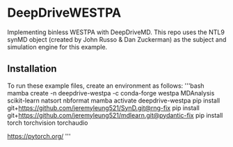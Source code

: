 # DeepDriveWESTPA
Implementing binless WESTPA with DeepDriveMD. This repo uses the NTL9 synMD object (created by John Russo & Dan Zuckerman) as the subject and simulation engine for this example.


## Installation
To run these example files, create an environment as follows:
'''bash
mamba create -n deepdrive-westpa -c conda-forge westpa MDAnalysis scikit-learn natsort nbformat
mamba activate deepdrive-westpa 
pip install git+https://github.com/jeremyleung521/SynD.git@rng-fix
pip install git+https://github.com/jeremyleung521/mdlearn.git@pydantic-fix
pip install torch torchvision torchaudio

https://pytorch.org/
'''